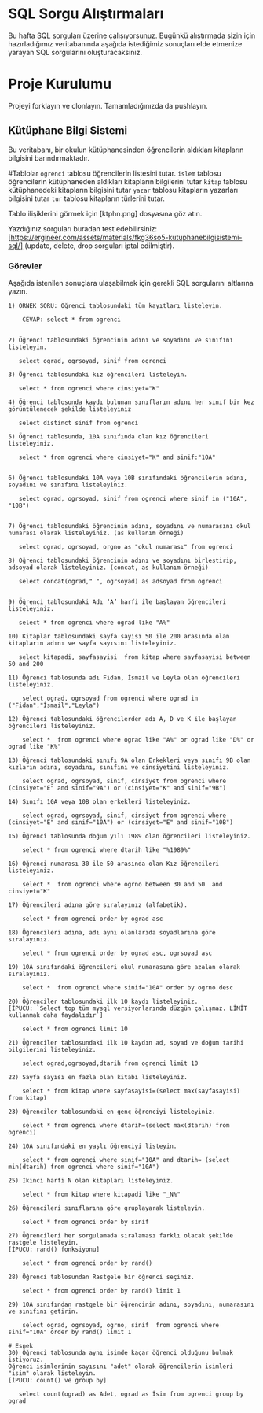 # SQL Sorgu Alıştırmaları

Bu hafta SQL sorguları üzerine çalışıyorsunuz. Bugünkü alıştırmada sizin için hazırladığımız veritabanında aşağıda istediğimiz sonuçları elde etmenize yarayan SQL sorgularını oluşturacaksınız.

# Proje Kurulumu
Projeyi forklayın ve clonlayın. Tamamladığınızda da pushlayın.

## Kütüphane Bilgi Sistemi

Bu veritabanı, bir okulun kütüphanesinden öğrencilerin aldıkları kitapların bilgisini barındırmaktadır.

#Tablolar 
`ogrenci` tablosu öğrencilerin listesini tutar.
`islem` tablosu öğrencilerin kütüphaneden aldıkları kitapların bilgilerini tutar
`kitap` tablosu kütüphanedeki kitapların bilgisini tutar
`yazar` tablosu kitapların yazarları bilgisini tutar
`tur` tablosu kitapların türlerini tutar.

Tablo ilişiklerini görmek için [ktphn.png] dosyasına göz atın.

Yazdığınız sorguları buradan test edebilirsiniz: [https://ergineer.com/assets/materials/fkg36so5-kutuphanebilgisistemi-sql/] (update, delete, drop sorguları iptal edilmiştir).

### Görevler

Aşağıda istenilen sonuçlara ulaşabilmek için gerekli SQL sorgularını altlarına yazın. 


	1) ÖRNEK SORU: Öğrenci tablosundaki tüm kayıtları listeleyin.
	
		CEVAP: select * from ogrenci

	
	2) Öğrenci tablosundaki öğrencinin adını ve soyadını ve sınıfını listeleyin.
	
	   select ograd, ogrsoyad, sinif from ogrenci
	
	3) Öğrenci tablosundaki kız öğrencileri listeleyin. 
	
	   select * from ogrenci where cinsiyet="K"
	
	4) Öğrenci tablosunda kaydı bulunan sınıfların adını her sınıf bir kez görüntülenecek şekilde listeleyiniz
	
	   select distinct sinif from ogrenci
	
	5) Öğrenci tablosunda, 10A sınıfında olan kız öğrencileri listeleyiniz.

	   select * from ogrenci where cinsiyet="K" and sinif:"10A"
	
	
	6) Öğrenci tablosundaki 10A veya 10B sınıfındaki öğrencilerin adını, soyadını ve sınıfını listeleyiniz.

	   select ograd, ogrsoyad, sinif from ogrenci where sinif in ("10A", "10B")
	
	
	7) Öğrenci tablosundaki öğrencinin adını, soyadını ve numarasını okul numarası olarak listeleyiniz. (as kullanım örneği)
	
	   select ograd, ogrsoyad, orgno as "okul numarası" from ogrenci
	
	8) Öğrenci tablosundaki öğrencinin adını ve soyadını birleştirip, adsoyad olarak listeleyiniz. (concat, as kullanım örneği)

	   select concat(ograd," ", ogrsoyad) as adsoyad from ogrenci
	
	
	9) Öğrenci tablosundaki Adı ‘A’ harfi ile başlayan öğrencileri listeleyiniz.

	   select * from ogrenci where ograd like "A%"
	
	10) Kitaplar tablosundaki sayfa sayısı 50 ile 200 arasında olan kitapların adını ve sayfa sayısını listeleyiniz.

       select kitapadi, sayfasayisi  from kitap where sayfasayisi between 50 and 200

	11) Öğrenci tablosunda adı Fidan, İsmail ve Leyla olan öğrencileri listeleyiniz.

	    select ograd, ogrsoyad from ogrenci where ograd in ("Fidan","İsmail","Leyla") 
	
	12) Öğrenci tablosundaki öğrencilerden adı A, D ve K ile başlayan öğrencileri listeleyiniz.

	    select *  from ogrenci where ograd like "A%" or ograd like "D%" or  ograd like "K%"
	
	13) Öğrenci tablosundaki sınıfı 9A olan Erkekleri veya sınıfı 9B olan kızların adını, soyadını, sınıfını ve cinsiyetini listeleyiniz.

	    select ograd, ogrsoyad, sinif, cinsiyet from ogrenci where (cinsiyet="E" and sinif="9A") or (cinsiyet="K" and sinif="9B")
	
	14) Sınıfı 10A veya 10B olan erkekleri listeleyiniz.

	    select ograd, ogrsoyad, sinif, cinsiyet from ogrenci where (cinsiyet="E" and sinif="10A") or (cinsiyet="E" and sinif="10B")
	
	15) Öğrenci tablosunda doğum yılı 1989 olan öğrencileri listeleyiniz.

	    select * from ogrenci where dtarih like "%1989%"
	
	16) Öğrenci numarası 30 ile 50 arasında olan Kız öğrencileri listeleyiniz.

	    select *  from ogrenci where ogrno between 30 and 50  and cinsiyet="K"
	
	17) Öğrencileri adına göre sıralayınız (alfabetik).

	    select * from ogrenci order by ograd asc
	
	18) Öğrencileri adına, adı aynı olanlarıda soyadlarına göre sıralayınız.

	    select * from ogrenci order by ograd asc, ogrsoyad asc
	
	19) 10A sınıfındaki öğrencileri okul numarasına göre azalan olarak sıralayınız.

	    select *  from ogrenci where sinif="10A" order by ogrno desc
	
	20) Öğrenciler tablosundaki ilk 10 kaydı listeleyiniz.
	[İPUCU: `Select top tüm mysql versiyonlarında düzgün çalışmaz. LİMİT kullanmak daha faydalıdır`]

	    select * from ogrenci limit 10
	
	21) Öğrenciler tablosundaki ilk 10 kaydın ad, soyad ve doğum tarihi bilgilerini listeleyiniz.

	    select ograd,ogrsoyad,dtarih from ogrenci limit 10
	
	22) Sayfa sayısı en fazla olan kitabı listeleyiniz.
	
	    select * from kitap where sayfasayisi=(select max(sayfasayisi) from kitap)
	
	23) Öğrenciler tablosundaki en genç öğrenciyi listeleyiniz.

	    select * from ogrenci where dtarih=(select max(dtarih) from ogrenci)
	
	24) 10A sınıfındaki en yaşlı öğrenciyi listeyin.

	    select * from ogrenci where sinif="10A" and dtarih= (select min(dtarih) from ogrenci where sinif="10A")
	
	25) İkinci harfi N olan kitapları listeleyiniz.
	
	    select * from kitap where kitapadi like "_N%"
	
	26) Öğrencileri sınıflarına göre gruplayarak listeleyin.

	    select * from ogrenci order by sinif
	
	27) Öğrencileri her sorgulamada sıralaması farklı olacak şekilde rastgele listeleyin. 
	[İPUCU: rand() fonksiyonu]

	    select * from ogrenci order by rand()
	
	28) Öğrenci tablosundan Rastgele bir öğrenci seçiniz.
	
	    select * from ogrenci order by rand() limit 1
	
	29) 10A sınıfından rastgele bir öğrencinin adını, soyadını, numarasını ve sınıfını getirin.

	    select ograd, ogrsoyad, ogrno, sinif  from ogrenci where sinif="10A" order by rand() limit 1
	
	# Esnek
	30) Öğrenci tablosunda aynı isimde kaçar öğrenci olduğunu bulmak istiyoruz. 
	Öğrenci isimlerinin sayısını "adet" olarak öğrencilerin isimleri "isim" olarak listeleyin. 
	[İPUCU: count() ve group by]

	   select count(ograd) as Adet, ograd as İsim from ogrenci group by ograd
